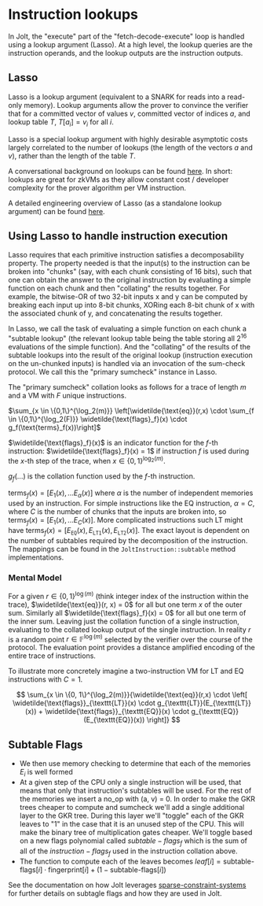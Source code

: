 # Instruction lookups

In Jolt, the "execute" part of the "fetch-decode-execute" loop is handled using a lookup argument (Lasso). 
At a high level, the lookup queries are the instruction operands, and the lookup outputs are the instruction outputs.

## Lasso

Lasso is a lookup argument (equivalent to a SNARK for reads into a read-only memory). 
Lookup arguments allow the prover to convince the verifier that for a committed vector of values $v$, committed 
vector of indices $a$, and lookup table $T$, $T[a_i]=v_i$ for all $i$. 

Lasso is a special lookup argument with highly desirable asymptotic costs largely correlated to the number of lookups (the length of the vectors $a$ and $v$),
rather than the length of the table $T$.

A conversational background on lookups can be found [here](https://a16zcrypto.com/posts/article/building-on-lasso-and-jolt/). In short: lookups are great for zkVMs as they allow constant cost / developer complexity for the prover algorithm per VM instruction.

A detailed engineering overview of Lasso (as a standalone lookup argument) can be found [here](https://www.youtube.com/watch?v=iDcXj9Vx3zY).

## Using Lasso to handle instruction execution

Lasso requires that each primitive instruction satisfies a decomposability property. 
The property needed is that the input(s) to the instruction can be broken into "chunks" (say, with each chunk
consisting of 16 bits), such that one can obtain the answer to the original instruction by
evaluating a simple function on each chunk and then "collating" the results together.
For example, the bitwise-OR of two 32-bit inputs x and y can be computed by breaking each input up into 8-bit chunks, XORing 
each 8-bit chunk of x with the associated chunk of y, and concatenating the results together.

In Lasso, we call the task of evaluating a simple function on each chunk a "subtable lookup" (the relevant lookup table
being the table storing all $2^{16}$ evaluations of the simple function). And the "collating" of 
the results of the subtable lookups into the result of the original lookup (instruction execution on the un-chunked inputs)
is handled via an invocation of the sum-check protocol. We call this the "primary sumcheck" instance in Lasso.

The "primary sumcheck" collation looks as follows for a trace of length $m$ and a VM with $F$ unique instructions.

$\sum_{x \in \{0,1\}^{\log_2(m)}} \left[\widetilde{\text{eq}}(r,x) \cdot \sum_{f \in \{0,1\}^{\log_2(F)}} \widetilde{\text{flags}_f}(x) \cdot g_f(\text{terms}_f(x))\right]$

$\widetilde{\text{flags}_f}(x)$ is an indicator function for the $f$-th instruction: $\widetilde{\text{flags}_f}(x) = 1$ if instruction $f$ is used during the $x$-th step of the trace, when $x \in \{0,1\}^{\log_2(m)}$. 

$g_f(...)$ is the collation function used by the $f$-th instruction.

$\text{terms}_f(x) = [E_1(x), ... E_\alpha(x)]$ where $\alpha$ is the number of independent memories used by an instruction. For simple instructions like the EQ instruction, $\alpha = C$, where $C$ is the number of chunks that the inputs are broken into, so $\text{terms}_f(x) = [E_1(x), ... E_C(x)]$. More complicated instructions such LT might have $\text{terms}_f(x) = [E_{\texttt{EQ}}(x), E_{\texttt{LT1}}(x), E_{\texttt{LT2}}(x)]$. The exact layout is dependent on the number of subtables required by the decomposition of the instruction. The mappings can be found in the `JoltInstruction::subtable` method implementations.

### Mental Model
For a given $r \in \{0,1\}^{\log(m)}$ (think integer index of the instruction within the trace), $\widetilde{\text{eq}}(r, x) = 0$ for all but one term $x$ of the outer sum. Similarly all $\widetilde{\text{flags}_f}(x) = 0$ for all but one term of the inner sum. Leaving just the collation function of a single instruction, evaluating to the collated lookup output of the single instruction. In reality $r$ is a random point $r \in \mathbb{F}^{\log(m)}$ selected by the verifier over the course of the protocol. The evaluation point provides a distance amplified encoding of the entire trace of instructions.


To illustrate more concretely imagine a two-instruction VM for LT and EQ instructions with $C=1$.

$$
\sum_{x \in \{0, 1\}^{\log_2(m)}}{\widetilde{\text{eq}}(r,x) \cdot \left[ \widetilde{\text{flags}}_{\texttt{LT}}(x) \cdot g_{\texttt{LT}}(E_{\texttt{LT}}(x)) + \widetilde{\text{flags}}_{\texttt{EQ}}(x) \cdot g_{\texttt{EQ}}(E_{\texttt{EQ}}(x)) \right]}
$$


## Subtable Flags

- We then use memory checking to determine that each of the memories $E_i$ is well formed
- At a given step of the CPU only a single instruction will be used, that means that only that instruction's subtables will be used. For the rest of the memories we insert a no_op with (a, v) = 0. In order to make the GKR trees cheaper to compute and sumcheck we'll add a single additional layer to the GKR tree. During this layer we'll "toggle" each of the GKR leaves to "1" in the case that it is an unused step of the CPU. This will make the binary tree of multiplication gates cheaper. We'll toggle based on a new flags polynomial called $subtable-flags_f$ which is the sum of all of the $instruction-flags_f$ used in the instruction collation above.
- The function to compute each of the leaves becomes $leaf[i] = \text{subtable-flags}[i] \cdot \text{fingerprint}[i] + (1 - \text{subtable-flags}[i])$

See the documentation on how Jolt leverages [sparse-constraint-systems](sparse-constraint-systems.md) for further details on subtagle flags and how they are used in Jolt. 
